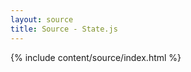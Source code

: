 ```yaml
---
layout: source
title: Source - State.js
---
```


<div>{% include content/source/index.html %}</div>

